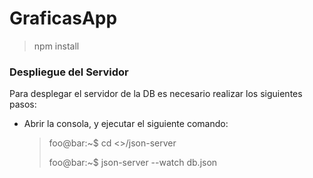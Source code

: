 # GraficasApp

> npm install

### Despliegue del Servidor
 Para desplegar el servidor de la DB es necesario realizar los siguientes pasos:
 
 - Abrir la consola, y ejecutar el siguiente comando:
   > foo@bar:~$ cd <<ruta de la carpeta>>/json-server
   >
   > foo@bar:~$ json-server --watch db.json
